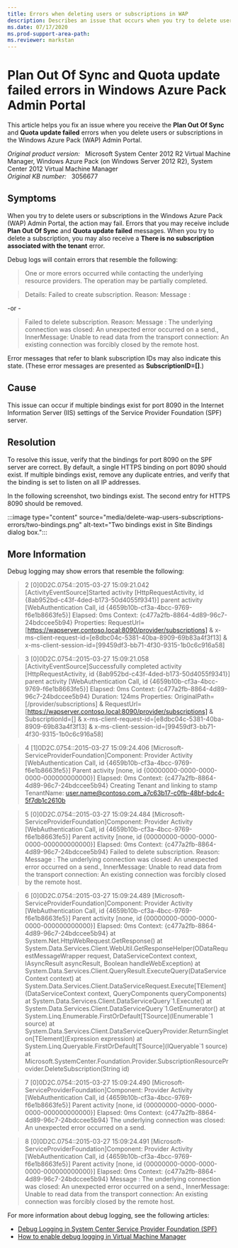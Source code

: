 ```yaml
---
title: Errors when deleting users or subscriptions in WAP
description: Describes an issue that occurs when you try to delete users or subscriptions in the Windows Azure Pack (WAP) Admin Portal.
ms.date: 07/17/2020
ms.prod-support-area-path:
ms.reviewer: markstan
---
```

# Plan Out Of Sync and Quota update failed errors in Windows Azure Pack Admin Portal

This article helps you fix an issue where you receive the **Plan Out Of Sync** and **Quota update failed** errors when you delete users or subscriptions in the Windows Azure Pack (WAP) Admin Portal.

_Original product version:_ &nbsp; Microsoft System Center 2012 R2 Virtual Machine Manager, Windows Azure Pack (on Windows Server 2012 R2), System Center 2012 Virtual Machine Manager  
_Original KB number:_ &nbsp; 3056677

## Symptoms

When you try to delete users or subscriptions in the Windows Azure Pack (WAP) Admin Portal, the action may fail. Errors that you may receive include **Plan Out Of Sync** and **Quota update failed** messages. When you try to delete a subscription, you may also receive a **There is no subscription associated with the tenant** error.

Debug logs will contain errors that resemble the following:

> One or more errors occurred while contacting the underlying resource providers. The operation may be partially completed.

> Details: Failed to create subscription. Reason: Message :

-or -

> Failed to delete subscription. Reason: Message : The underlying connection was closed: An unexpected error occurred on a send., InnerMessage: Unable to read data from the transport connection: An existing connection was forcibly closed by the remote host.

Error messages that refer to blank subscription IDs may also indicate this state. (These error messages are presented as **SubscriptionID=[]**.)

## Cause

This issue can occur if multiple bindings exist for port 8090 in the Internet Information Server (IIS) settings of the Service Provider Foundation (SPF) server.

## Resolution

To resolve this issue, verify that the bindings for port 8090 on the SPF server are correct. By default, a single HTTPS binding on port 8090 should exist. If multiple bindings exist, remove any duplicate entries, and verify that the binding is set to listen on all IP addresses.

In the following screenshot, two bindings exist. The second entry for HTTPS 8090 should be removed.

:::image type="content" source="media/delete-wap-users-subscriptions-errors/two-bindings.png" alt-text="Two bindings exist in Site Bindings dialog box.":::

## More Information

Debug logging may show errors that resemble the following:

> 2 [0]0D2C.0754::‎2015‎-‎03‎-‎27 15:09:21.042 [ActivityEventSource]Started activity [HttpRequestActivity, id {8ab952bd-c43f-4ded-b173-50d4055f9341}] parent activity [WebAuthentication Call, id {4659b10b-cf3a-4bcc-9769-f6e1b8663fe5}] Elapsed: 0ms Context: {c477a2fb-8864-4d89-96c7-24bdccee5b94} Properties: RequestUrl=[https://wapserver.contoso.local:8090/provider/subscriptions] & x-ms-client-request-id=[e8dbc04c-5381-40ba-8909-69b83a4f3f13] & x-ms-client-session-id=[99459df3-bb71-4f30-9315-1b0c6c916a58]

> 3 [0]0D2C.0754::‎2015‎-‎03‎-‎27 15:09:21.058 [ActivityEventSource]Successfully completed activity [HttpRequestActivity, id {8ab952bd-c43f-4ded-b173-50d4055f9341}] parent activity [WebAuthentication Call, id {4659b10b-cf3a-4bcc-9769-f6e1b8663fe5}] Elapsed: 0ms Context: {c477a2fb-8864-4d89-96c7-24bdccee5b94} Duration: 124ms Properties: OriginalPath=[/provider/subscriptions] & RequestUrl=[https://wapserver.contoso.local:8090/provider/subscriptions] & SubscriptionId=[] & x-ms-client-request-id=[e8dbc04c-5381-40ba-8909-69b83a4f3f13] & x-ms-client-session-id=[99459df3-bb71-4f30-9315-1b0c6c916a58]

> 4 [1]0D2C.0754::‎2015‎-‎03‎-‎27 15:09:24.406 [Microsoft-ServiceProviderFoundation]Component: Provider Activity [WebAuthentication Call, id {4659b10b-cf3a-4bcc-9769-f6e1b8663fe5}] Parent activity [none, id {00000000-0000-0000-0000-000000000000}] Elapsed: 0ms Context: {c477a2fb-8864-4d89-96c7-24bdccee5b94} Creating Tenant and linking to stamp TenantName: user.name@contoso.com_a7c63b17-c0fb-48bf-bdc4-5f7db1c2610b

> 5 [0]0D2C.0754::‎2015‎-‎03‎-‎27 15:09:24.484 [Microsoft-ServiceProviderFoundation]Component: Provider Activity [WebAuthentication Call, id {4659b10b-cf3a-4bcc-9769-f6e1b8663fe5}] Parent activity [none, id {00000000-0000-0000-0000-000000000000}] Elapsed: 0ms Context: {c477a2fb-8864-4d89-96c7-24bdccee5b94} Failed to delete subscription. Reason: Message : The underlying connection was closed: An unexpected error occurred on a send., InnerMessage: Unable to read data from the transport connection: An existing connection was forcibly closed by the remote host.

> 6 [0]0D2C.0754::‎2015‎-‎03‎-‎27 15:09:24.489 [Microsoft-ServiceProviderFoundation]Component: Provider Activity [WebAuthentication Call, id {4659b10b-cf3a-4bcc-9769-f6e1b8663fe5}] Parent activity [none, id {00000000-0000-0000-0000-000000000000}] Elapsed: 0ms Context: {c477a2fb-8864-4d89-96c7-24bdccee5b94} at System.Net.HttpWebRequest.GetResponse() at System.Data.Services.Client.WebUtil.GetResponseHelper(ODataRequestMessageWrapper request, DataServiceContext context, IAsyncResult asyncResult, Boolean handleWebException) at System.Data.Services.Client.QueryResult.ExecuteQuery(DataServiceContext context) at System.Data.Services.Client.DataServiceRequest.Execute[TElement](DataServiceContext context, QueryComponents queryComponents) at System.Data.Services.Client.DataServiceQuery\`1.Execute() at System.Data.Services.Client.DataServiceQuery\`1.GetEnumerator() at System.Linq.Enumerable.FirstOrDefault[TSource](IEnumerable\`1 source) at System.Data.Services.Client.DataServiceQueryProvider.ReturnSingleton[TElement](Expression expression) at System.Linq.Queryable.FirstOrDefault[TSource](IQueryable\`1 source) at Microsoft.SystemCenter.Foundation.Provider.SubscriptionResourceProvider.DeleteSubscription(String id)

> 7 [0]0D2C.0754::‎2015‎-‎03‎-‎27 15:09:24.490 [Microsoft-ServiceProviderFoundation]Component: Provider Activity [WebAuthentication Call, id {4659b10b-cf3a-4bcc-9769-f6e1b8663fe5}] Parent activity [none, id {00000000-0000-0000-0000-000000000000}] Elapsed: 0ms Context: {c477a2fb-8864-4d89-96c7-24bdccee5b94} The underlying connection was closed: An unexpected error occurred on a send.

> 8 [0]0D2C.0754::‎2015‎-‎03‎-‎27 15:09:24.491 [Microsoft-ServiceProviderFoundation]Component: Provider Activity [WebAuthentication Call, id {4659b10b-cf3a-4bcc-9769-f6e1b8663fe5}] Parent activity [none, id {00000000-0000-0000-0000-000000000000}] Elapsed: 0ms Context: {c477a2fb-8864-4d89-96c7-24bdccee5b94} Message : The underlying connection was closed: An unexpected error occurred on a send., InnerMessage: Unable to read data from the transport connection: An existing connection was forcibly closed by the remote host.

For more information about debug logging, see the following articles:

- [Debug Logging in System Center Service Provider Foundation (SPF)](https://support.microsoft.com/help/2850280)
- [How to enable debug logging in Virtual Machine Manager](https://support.microsoft.com/help/2913445)
